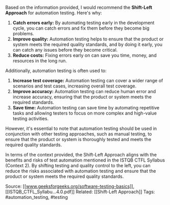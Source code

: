 Based on the information provided, I would recommend the **Shift-Left Approach** for automation testing. Here's why:

1. **Catch errors early:** By automating testing early in the development cycle, you can catch errors and fix them before they become big problems.
2. **Improve quality:** Automation testing helps to ensure that the product or system meets the required quality standards, and by doing it early, you can catch any issues before they become critical.
3. **Reduce costs:** Fixing errors early on can save you time, money, and resources in the long run.

Additionally, automation testing is often used to:

1. **Increase test coverage:** Automation testing can cover a wider range of scenarios and test cases, increasing overall test coverage.
2. **Improve accuracy:** Automation testing can reduce human error and increase accuracy, ensuring that the product or system meets the required standards.
3. **Save time:** Automation testing can save time by automating repetitive tasks and allowing testers to focus on more complex and high-value testing activities.

However, it's essential to note that automation testing should be used in conjunction with other testing approaches, such as manual testing, to ensure that the product or system is thoroughly tested and meets the required quality standards.

In terms of the context provided, the Shift-Left Approach aligns with the benefits and risks of test automation mentioned in the ISTQB CTFL Syllabus (Context 2). By shifting testing and quality control to the left, you can reduce the risks associated with automation testing and ensure that the product or system meets the required quality standards.



Source: [[www.geeksforgeeks.org/software-testing-basics]],  [[ISTQB_CTFL_Syllabu...4.0.pdf]]
Related: [[Shift-Left Approach]]
Tags: #automation_testing, #testing 

